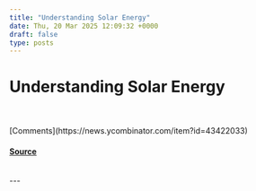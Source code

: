 ```yaml
---
title: "Understanding Solar Energy"
date: Thu, 20 Mar 2025 12:09:32 +0000
draft: false
type: posts
---
```

# Understanding Solar Energy

<br/>

<br/>
[Comments](https://news.ycombinator.com/item?id=43422033)

#### [Source](https://www.construction-physics.com/p/understanding-solar-energy)

<br/>
---
